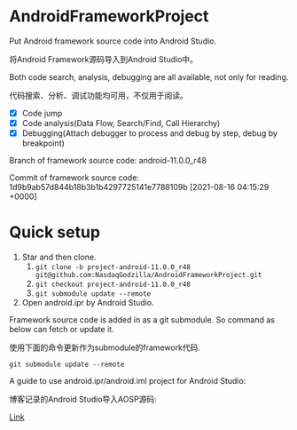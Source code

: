 # AndroidFrameworkProject
Put Android framework source code into Android Studio.

将Android Framework源码导入到Android Studio中。

Both code search, analysis, debugging are all available, not only for reading.

代码搜索、分析、调试功能均可用，不仅用于阅读。

- [x] Code jump
- [x] Code analysis(Data Flow, Search/Find, Call Hierarchy)
- [x] Debugging(Attach debugger to process and debug by step, debug by breakpoint)

Branch of framework source code: android-11.0.0_r48

Commit of framework source code: 1d9b9ab57d844b18b3b1b4297725141e7788109b [2021-08-16 04:15:29 +0000]

# Quick setup
1. Star and then clone.
    1. `git clone -b project-android-11.0.0_r48 git@github.com:NasdaqGodzilla/AndroidFrameworkProject.git`
    2. `git checkout project-android-11.0.0_r48`
    3. `git submodule update --remote`
2. Open android.ipr by Android Studio.

Framework source code is added in as a git submodule. So command as below can fetch or update it.

使用下面的命令更新作为submodule的framework代码.

```
git submodule update --remote
```

A guide to use android.ipr/android.iml project for Android Studio:

博客记录的Android Studio导入AOSP源码:

[Link](https://nasdaqgodzilla.github.io/2022/06/28/Android-Studio%E5%AF%BC%E5%85%A5AOSP%E7%B3%BB%E7%BB%9F%E6%BA%90%E7%A0%81/)

